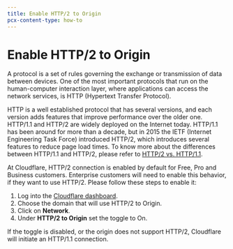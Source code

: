 ```yaml
---
title: Enable HTTP/2 to Origin
pcx-content-type: how-to
---
```


# Enable HTTP/2 to Origin

A protocol is a set of rules governing the exchange or transmission of data between devices. One of the most important protocols that run on the human-computer interaction layer, where applications can access the network services, is HTTP (Hypertext Transfer Protocol).

HTTP is a well established protocol that has several versions, and each version adds features that improve performance over the older one. HTTP/1.1 and HTTP/2 are widely deployed on the Internet today. HTTP/1.1 has been around for more than a decade, but in 2015 the IETF (Internet Engineering Task Force) introduced HTTP/2, which introduces several features to reduce page load times. To know more about the differences between HTTP/1.1 and HTTP/2, please refer to [HTTP/2 vs. HTTP/1.1](https://www.cloudflare.com/learning/performance/http2-vs-http1.1/).

At Cloudflare, HTTP/2 connection is enabled by default for Free, Pro and Business customers. Enterprise customers will need to enable this behavior, if they want to use HTTP/2. Please follow these steps to enable it:

1.  Log into the [Cloudflare dashboard](https://dash.cloudflare.com/login).
2.  Choose the domain that will use HTTP/2 to Origin.
3.  Click on **Network**.
4.  Under **HTTP/2 to Origin** set the toggle to On.

If the toggle is disabled, or the origin does not support HTTP/2, Cloudflare will initiate an HTTP/1.1 connection.

